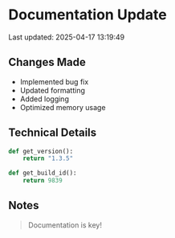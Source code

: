 # Documentation Update

Last updated: 2025-04-17 13:19:49

## Changes Made
- Implemented bug fix
- Updated formatting
- Added logging
- Optimized memory usage

## Technical Details
```python
def get_version():
    return "1.3.5"

def get_build_id():
    return 9839
```

## Notes
> Documentation is key!
